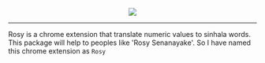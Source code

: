 <p align="center"><img src="https://i.imgur.com/5i80x6g.png"></p>

---

Rosy is a chrome extension that translate numeric values to sinhala words. This package will help to peoples like 'Rosy Senanayake'. So I have named this chrome extension as `Rosy`